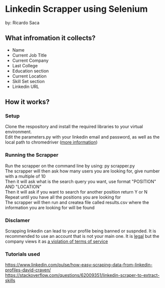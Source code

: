 # Linkedin Scrapper using Selenium 
by: Ricardo Saca 

## What infromation it collects?
* Name 
* Current Job Title
* Current Company 
* Last College
* Education section
* Current Location 
* Skill Set section 
* Linkedin URL 

## How it works?
### Setup
Clone the respository and install the required libraries to your virtual environment. <br>
Edit the parameters.py with your linkedin email and password, as well as the local path to chromedriver ([more information](https://chromedriver.chromium.org/getting-started))

### Running the Scrapper
Run the scrapper on the command line by using: py scrapper.py <br>
The scrapper will then ask how many users you are looking for, give number with a multiple of 10 <br>
Then it will ask what is the search query you want, use format "POSITION" AND "LOCATION" <br>
Then it will ask if you want to search for another position return Y or N <br>
Repeat until you have all the positions you are looking for <br>
The scrapper will then run and createa file called results.csv where the information you are looking for will be found 

### Disclamer
Scrapping linkedin can lead to your profile being banned or suspnded. It is recommended to use an account that is not your main one. 
It is [legal](https://www.forbes.com/sites/emmawoollacott/2019/09/10/linkedin-data-scraping-ruled-legal/#:~:text=A%20court%20has%20ruled%20that,that%20this%20violates%20user%20privacy.) but the company views it as [a violation of terms of service](https://news.linkedin.com/2021/april/an-update-from-linkedin)  

### Tutorials used 
https://www.linkedin.com/pulse/how-easy-scraping-data-from-linkedin-profiles-david-craven/
https://stackoverflow.com/questions/62009351/linkedin-scraper-to-extract-skills

